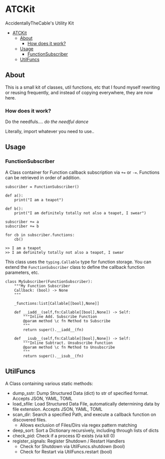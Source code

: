 # ATCKit

AccidentallyTheCable's Utility Kit

- [ATCKit](#atckit)
  - [About](#about)
    - [How does it work?](#how-does-it-work)
  - [Usage](#usage)
    - [FunctionSubscriber](#functionsubscriber)
  - [UtilFuncs](#utilfuncs)

## About

This is a small kit of classes, util functions, etc that I found myself rewriting or reusing frequently, and instead of copying everywhere, they are now here.


### How does it work?

Do the needfuls.... *do the needful dance*

Literally, import whatever you need to use..

## Usage

### FunctionSubscriber

A Class container for Function callback subscription via `+=` or `-=`. Functions can be retrieved in order of addition.

```
subscriber = FunctionSubscriber()

def a():
    print("I am a teapot")

def b():
    print("I am definitely totally not also a teapot, I swear")

subscriber += a
subscriber += b

for cb in subscriber.functions:
    cb()

>> I am a teapot
>> I am definitely totally not also a teapot, I swear
```

This class uses the `typing.Callable` type for function storage. You can extend the `FunctionSubscriber` class to define the
callback function parameters, etc.

```
class MySubscriber(FunctionSubscriber):
    """My Function Subscriber
    Callback: (bool) -> None
    """

    _functions:list[Callable[[bool],None]]

    def __iadd__(self,fn:Callable[[bool],None]) -> Self:
        """Inline Add. Subscribe Function
        @param method \c fn Method to Subscribe
        """
        return super().__iadd__(fn)

    def __isub__(self,fn:Callable[[bool],None]) -> Self:
        """Inline Subtract. Unsubscribe Function
        @param method \c fn Method to Unsubscribe
        """
        return super().__isub__(fn)
```

## UtilFuncs

A Class containing various static methods:

 - dump_sstr: Dump Structured Data (dict) to str of specified format. Accepts JSON, YAML, TOML
 - load_sfile: Load Structured Data File, automatically determining data by file extension. Accepts JSON, YAML, TOML
 - scan_dir: Search a specified Path, and execute a callback function on discovered files.
   - Allows exclusion of Files/Dirs via regex pattern matching
 - deep_sort: Sort a Dictionary recursively, including through lists of dicts
 - check_pid: Check if a process ID exists (via kill 0)
 - register_signals: Register Shutdown / Restart Handlers
   - Check for Shutdown via UtilFuncs.shutdown (bool)
   - Check for Restart via UtilFuncs.restart (bool)
